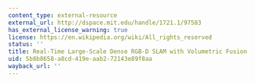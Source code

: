 ```yaml
---
content_type: external-resource
external_url: http://dspace.mit.edu/handle/1721.1/97583
has_external_license_warning: true
license: https://en.wikipedia.org/wiki/All_rights_reserved
status: ''
title: Real-Time Large-Scale Dense RGB-D SLAM with Volumetric Fusion
uid: 5b8b8658-a8cd-419e-aab2-72143e89f8aa
wayback_url: ''
---
```

